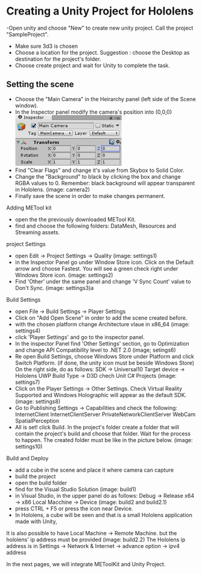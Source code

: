 # Creating a Unity Project for Hololens

 -Open unity and choose "New" to create new unity project. Call the project "SampleProject".
- Make sure  3d3 is chosen 
- Choose a location for the project. 
	Suggestion : choose the Desktop as destination for the project's folder.
- Choose create project and wait for Unity to complete the task. 

## Setting the scene
- Choose the "Main Camera" in the Heirarchy panel (left side of the Scene window).
- In the Inspector panel modify the camera's position into (0,0,0)
	<img src="https://github.com/angelicaCruz/Tutorial/blob/master/camera1.png">
- Find "Clear Flags" and change it's value from Skybox to Solid Color.
- Change the "Background" to black by clicking the box and change RGBA values to 0.
	Remember: black background will appear transparent in Hololens.
	(image: camera2)
- Finally save the scene in order to make changes permanent.

Adding METool kit
- open the the previously downloaded METool Kit. 
- find and choose the following folders: DataMesh, Resources and Streaming assets.

project Settings
- open Edit -> Project Settings -> Quality
	(image: settings1)
- in the Inspector Panel go under Window Store icon. Click on the Default arrow and choose
	Fastest. You will see a green check right under Windows Store icon.
	(image: settings2)
- Find 'Other' under the same panel and change 'V Sync Count' value to Don't Sync.
	(image: settings3)a

Build Settings
- open File -> Build Settings -> Player Settings
- Click on "Add Open Scene" in order to add the scene created before. 
- with the chosen platform change Architecture vlaue in x86_64
	(image: settings4)
- click 'Player Settings' and go to the inspector panel.
- In the inspector Panel find 'Other Settings' section, go to Optimization and change
	API Compatibility level to .NET 2.0
	(image; setings6)
- Re open Build Settings, choose Windows Store under Platform and click Switch Platform.
	(if done, the unity icon must be beside Windows Store)
	On the right side, do as follows:
	SDK -> Universal10
	Target device -> Hololens
	UWP Build Type -> D3D
	chech Unit C# Projects 
	(image: settings7)
- Click on the Player Settings -> Other Settings.
	Check Virtual Reality Supported and Windows Holographic will appear as the default SDK.
	(image: settings8)
- Go to Publishing Settings -> Capabilities and check the following:
	InternetClient
	InternetClientServer
	PrivateNetworkClientServer
	WebCam
	SpatialPerception
- All is set! click Build. In the project's folder create a folder
	that will contain the project's build and choose that folder. 
	Wait for the process to happen. 
	The created folder must be like in the picture below.
	(image: settings10)
	
Build and Deploy
- add a cube in the scene and place it where camera can capture
- build the project
- open the build folder 
- find for the  Visual Studio Solution
	(image: build1)
- in Visual Studio, in the upper panel do as follows: 
	Debug -> Release
	x64 -> x86 
	Local Macchine -> Device
	(image: build2 and build2.1)
- press CTRL + F5 or press the icon near Device.
- In Hololens, a cube will be seen and that is a small Hololens
application made with Unity,

It is also possible to have Local Machine -> Remote Machine.
but the hololens' ip address must be provided
(image: build2.2)
The Hololens ip address is in 
Settings -> Network & Internet -> advance option -> ipv4 address

In the next pages, we will integrate METoolKit and Unity Project.
